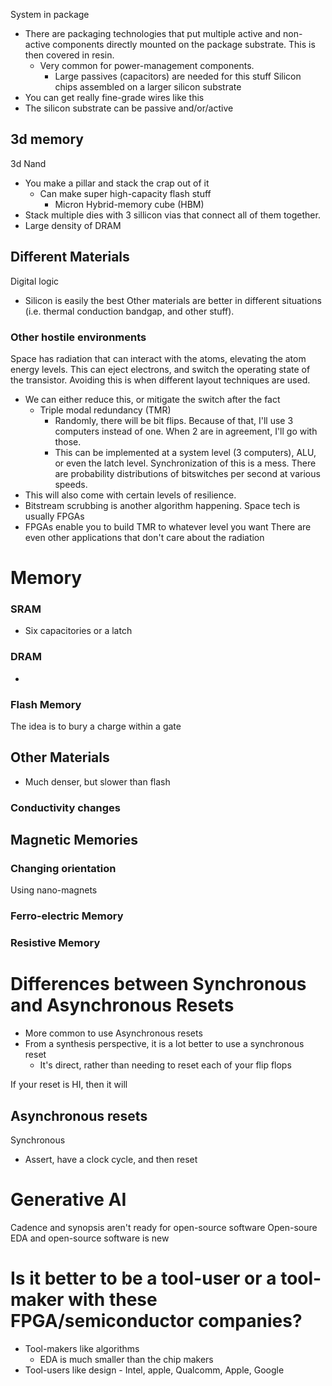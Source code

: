 System in package
- There are packaging technologies that put multiple active and non-active components directly mounted on the package substrate. This is then covered in resin. 
	- Very common for power-management components.
		- Large passives (capacitors) are needed for this stuff
Silicon chips assembled on a larger silicon substrate
- You can get really fine-grade wires like this
- The silicon substrate can be passive and/or/active

## 3d memory
3d Nand
- You make a pillar and stack the crap out of it
	- Can make super high-capacity flash stuff
		- Micron
Hybrid-memory cube (HBM)
- Stack multiple dies with 3 sillicon vias that connect all of them together. 
- Large density of DRAM


## Different Materials
Digital logic
- Silicon is easily the best
Other materials are better in different situations (i.e. thermal conduction bandgap, and other stuff). 
### Other hostile environments
Space has radiation that can interact with the atoms, elevating the atom energy levels. This can eject electrons, and switch the operating state of the transistor. Avoiding this is when different layout techniques are used. 
- We can either reduce this, or mitigate the switch after the fact
	- Triple modal redundancy (TMR)
		- Randomly, there will be bit flips. Because of that, I'll use 3 computers instead of one. When 2 are in agreement, I'll go with those. 
		- This can be implemented at a system level (3 computers), ALU, or even the latch level. Synchronization of this is a mess.
There are probability distributions of bitswitches per second at various speeds.
- This will also come with certain levels of resilience.
- Bitstream scrubbing is another algorithm happening. 
Space tech is usually FPGAs
- FPGAs enable you to build TMR to whatever level you want
There are even other applications that don't care about the radiation
# Memory
### SRAM
- Six capacitories or a latch
### DRAM
- 
### Flash Memory
The idea is to bury a charge within a gate
## Other Materials
- Much denser, but slower than flash
### Conductivity changes
## Magnetic Memories
### Changing orientation
Using nano-magnets
### Ferro-electric Memory
### Resistive Memory

# Differences between Synchronous and Asynchronous Resets
- More common to use Asynchronous resets
- From a synthesis perspective, it is a lot better to use a synchronous reset
	- It's direct, rather than needing to reset each of your flip flops

If your reset is HI, then it will 


Asynchronous resets
- 
Synchronous
- Assert, have a clock cycle, and then reset

# Generative AI
Cadence and synopsis aren't ready for open-source software
Open-soure EDA and open-source software is new


# Is it better to be a tool-user or a tool-maker with these FPGA/semiconductor companies?
- Tool-makers like algorithms
	- EDA is much smaller than the chip makers
- Tool-users like design
		- Intel, apple, Qualcomm, Apple, Google